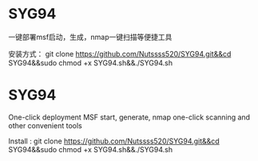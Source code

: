 # SYG94
一键部署msf启动，生成，nmap一键扫描等便捷工具

安装方式：
git clone https://github.com/Nutssss520/SYG94.git&&cd SYG94&&sudo chmod +x SYG94.sh&&./SYG94.sh

# SYG94
One-click deployment MSF start, generate, nmap one-click scanning and other convenient tools

Install :
git clone https://github.com/Nutssss520/SYG94.git&&cd SYG94&&sudo chmod +x SYG94.sh&&./SYG94.sh
